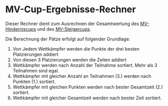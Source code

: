 MV-Cup-Ergebnisse-Rechner
=========================

Dieser Rechner dient zum Ausrechnen der Gesamtwertung des [MV-Hinderniscups](http://www.feuerwehrsport-teammv.de/termine-2013/hinderniscup/) und des [MV-Steigercups](http://www.feuerwehrsport-teammv.de/termine-2013/steigercup/).

Die Berechnung der Pätze erfolgt auf folgender Grundlage:

1. Von Jedem Wettkämpfer werden die Punkte der drei besten Platzierungen addiert
2. Von diesen 3 Platzierungen werden die Zeiten addiert
3. Wettkämpfer werden nach Anzahl der Teilnahme sortiert. Mehr als 3 Teilnahmen sind egal.
4. Wettkämpfer mit gleicher Anzahl an Teilnahmen (3.) werden nach Punkten (1.) sortiert.
5. Wettkämpfer mit gleichen Punkten werden nach bester Gesamtzeit (2.) sortiert.
6. Wettkämpfer mit gleicher Gesamtzeit werden nach bester Zeit sortiert.

